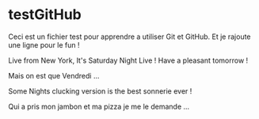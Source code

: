 # testGitHub
Ceci est un fichier test pour apprendre a utiliser Git et GitHub.
Et je rajoute une ligne pour le fun !

Live from New York, It's Saturday Night Live !
Have a pleasant tomorrow !

Mais on est que Vendredi ...


Some Nights clucking version is the best sonnerie ever !

Qui a pris mon jambon et ma pizza je me le demande ... 
